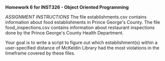 **Homework 6 for INST326 - Object Oriented Programming**

*ASSIGNMENT INSTRUCTIONS*
The file establishments.csv contains information about food establishments in Prince George's County. 
The file food_inspections.csv contains information about restaurant inspections done by the Prince George's County Health Department.

Your goal is to write a script to figure out which establishment(s) within a user-specified distance of McKeldin Library had the most violations in the timeframe covered by these files.
